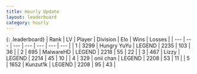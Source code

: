 ```yaml
---
title: Hourly Update
layout: leaderboard
category: hourly
---
```


{: .leaderboard}
| Rank | LV | Player | Division | Elo | Wins | Losses |
| --- | --- | --- | --- | --- | --- | --- |
| <span data-change="1">1</span> | 3299 | <span title="ID: 164871">Hungry YuYu</span> | LEGEND | <span data-change="6">2235</span> | <span data-change="1">103</span> | <span data-change="0">36</span> |
| <span data-change="-1">2</span> | 695 | <span title="ID: 261794">MalwareHD</span> | LEGEND | <span data-change="-12">2218</span> | <span data-change="0">55</span> | <span data-change="1">22</span> |
| <span data-change="0">3</span> | 467 | <span title="ID: 44257">Lizzy</span> | LEGEND | <span data-change="0">2214</span> | <span data-change="0">45</span> | <span data-change="0">10</span> |
| <span data-change="0">4</span> | 329 | <span title="ID: 614761">onii chan</span> | LEGEND | <span data-change="0">2208</span> | <span data-change="0">53</span> | <span data-change="0">11</span> |
| <span data-change="0">5</span> | 1652 | <span title="ID: 392407">Kunzut1k</span> | LEGEND | <span data-change="0">2208</span> | <span data-change="0">95</span> | <span data-change="0">43</span> |
